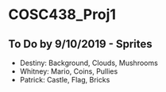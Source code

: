 # COSC438_Proj1

## To Do by 9/10/2019 - Sprites 
- Destiny: Background, Clouds,  Mushrooms
- Whitney: Mario, Coins, Pullies 
- Patrick: Castle, Flag, Bricks
